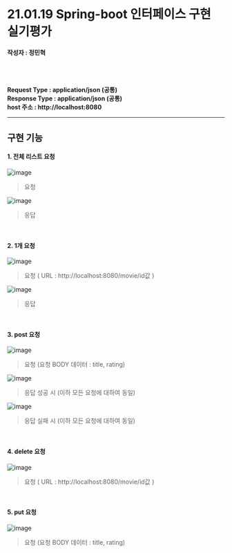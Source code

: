 
# 21.01.19 Spring-boot 인터페이스 구현 실기평가

#### 작성자 : 정민혁

<br/><br/>

<b> Request Type : application/json (공통) </b><br/>
<b> Response Type : application/json (공통) </b><br/>
<b> host 주소 : http://localhost:8080 </b><br/>
<hr/>

## 구현 기능
#### 1. 전체 리스트 요청
![image](https://user-images.githubusercontent.com/63082842/104989987-fba12600-5a5e-11eb-9ffe-6f38988f6aa5.png)
> 요청

![image](https://user-images.githubusercontent.com/63082842/104989997-052a8e00-5a5f-11eb-9be8-999e9808a08f.png)
> 응답
<br/>

#### 2. 1개 요청
![image](https://user-images.githubusercontent.com/63082842/104990044-23908980-5a5f-11eb-8896-66252e7f4f43.png)
> 요청 ( URL : http://localhost:8080/movie/id값 )

![image](https://user-images.githubusercontent.com/63082842/104990081-3905b380-5a5f-11eb-99b6-e1a56c5e12df.png)
> 응답
<br/>

#### 3. post 요청
![image](https://user-images.githubusercontent.com/63082842/104990134-55095500-5a5f-11eb-9728-9eef25c85533.png)
> 요청 (요청 BODY 데이터 : title, rating)

![image](https://user-images.githubusercontent.com/63082842/104990171-6f433300-5a5f-11eb-9c34-044bd15c968c.png)
> 응답 성공 시 (이하 모든 요청에 대하여 동일)

![image](https://user-images.githubusercontent.com/63082842/104990190-7bc78b80-5a5f-11eb-83bc-cf5ae15c248c.png)
> 응답 실패 시 (이하 모든 요청에 대하여 동일)
<br/>

#### 4. delete 요청
![image](https://user-images.githubusercontent.com/63082842/104990265-9bf74a80-5a5f-11eb-9faf-e06346c0b683.png)
> 요청 ( URL : http://localhost:8080/movie/id값 )
<br/>

#### 5. put 요청
![image](https://user-images.githubusercontent.com/63082842/104990394-d19c3380-5a5f-11eb-9fe0-78f9700d4a60.png)
> 요청 (요청 BODY 데이터 : title, rating)
